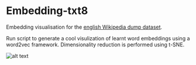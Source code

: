 # Embedding-txt8
Embedding visualisation for the [english Wikipedia dump dataset](http://mattmahoney.net/dc/textdata.html). 

Run script to generate a cool visulization of learnt word embeddings using a word2vec framework. Dimensionality reduction is performed using t-SNE.

 ![alt text](https://github.com/mattdns100689/Embedding-txt8/blob/master/vis/visualization_perplex_5.png)

